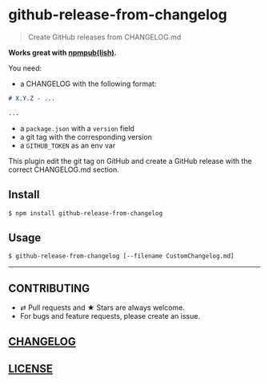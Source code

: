 # github-release-from-changelog

> Create GitHub releases from CHANGELOG.md

**Works great with [npmpub(lish)](https://github.com/MoOx/npmpublish).**

You need:

- a CHANGELOG with the following format:
```md
# X.Y.Z - ...

...
```
- a `package.json` with a `version` field
- a git tag with the corresponding version
- a `GITHUB_TOKEN` as an env var

This plugin edit the git tag on GitHub and create a GitHub release with the
correct CHANGELOG.md section.

## Install

```
$ npm install github-release-from-changelog
```

## Usage

```console
$ github-release-from-changelog [--filename CustomChangelog.md]
```

---

## CONTRIBUTING

* ⇄ Pull requests and ★ Stars are always welcome.
* For bugs and feature requests, please create an issue.

## [CHANGELOG](CHANGELOG.md)

## [LICENSE](LICENSE)
